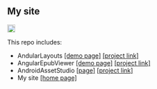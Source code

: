 ## My site

<p>
  <a href="https://www.paypal.me/mrcpp" title="Donate to this project using Paypal">
    <img src="https://img.shields.io/badge/paypal-donate-green.svg" alt="PayPal donate button" height="18"/>
  </a>
</p>

This repo includes:

* AndularLayouts [[demo page]](https://androidovshchik.github.io/AndularLayouts) [[project link]](https://github.com/androidovshchik/AndularLayouts)
* AngularEpubViewer [[demo page]](https://androidovshchik.github.io/AngularEpubViewer) [[project link]](https://github.com/androidovshchik/AngularEpubViewer)
* AndroidAssetStudio [[page]](https://androidovshchik.github.io/AndroidAssetStudio) [[project link]](https://github.com/romannurik/AndroidAssetStudio)
* My site [[home page]](https://androidovshchik.github.io)
